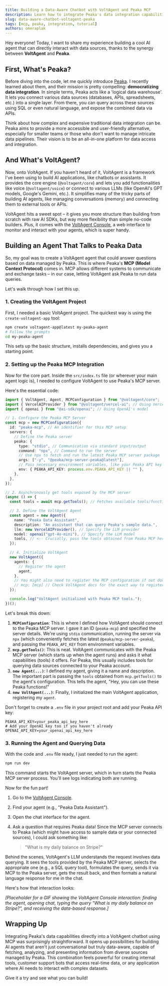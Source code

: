 ```yaml
---
title: Building a Data-Aware Chatbot with VoltAgent and Peaka MCP
description: Learn how to integrate Peaka's data integration capabilities into a VoltAgent AI application using the Multi-Compute Protocol (MCP).
slug: data-aware-chatbot-voltagent-peaka
tags: [mcp, peaka, integration, tutorial]
authors: omeraplak
---
```


Hey everyone! Today, I want to share my experience building a cool AI agent that can directly interact with data sources, thanks to the synergy between **VoltAgent** and **Peaka**.

## First, What's Peaka?

Before diving into the code, let me quickly introduce [Peaka](https://www.peaka.com/). I recently learned about them, and their mission is pretty compelling: **democratizing data integration**. In simple terms, Peaka acts like a 'logical data warehouse'. It lets you connect various data sources (databases, APIs, spreadsheets, etc.) into a single layer. From there, you can query across these sources using SQL or even natural language, and expose the combined data via APIs.

Think about how complex and expensive traditional data integration can be. Peaka aims to provide a more accessible and user-friendly alternative, especially for smaller teams or those who don't want to manage intricate data pipelines. Their vision is to be an all-in-one platform for data access and integration.

## And What's VoltAgent?

Now, onto VoltAgent. If you haven't heard of it, VoltAgent is a framework I've been using to build AI applications, like chatbots or assistants. It provides the core engine (`@voltagent/core`) and lets you add functionalities like voice (`@voltagent/voice`) or connect to various LLMs (like OpenAI's GPT models, Google's Gemini, etc.). It simplifies many of the tricky parts of building AI agents, like managing conversations (memory) and connecting them to external tools or APIs.

VoltAgent hits a sweet spot – it gives you more structure than building from scratch with raw AI SDKs, but way more flexibility than simple no-code builders. Plus, it comes with the [VoltAgent Console](https://console.voltagent.dev/), a web interface to monitor and interact with your agents, which is super handy.

## Building an Agent That Talks to Peaka Data

So, my goal was to create a VoltAgent agent that could answer questions based on data managed by Peaka. This is where Peaka's **MCP (Model Context Protocol)** comes in. MCP allows different systems to communicate and exchange tasks – in our case, letting VoltAgent ask Peaka to run data queries.

Let's walk through how I set this up.

### 1. Creating the VoltAgent Project

First, I needed a basic VoltAgent project. The quickest way is using the `create-voltagent-app` tool:

```bash
npm create voltagent-app@latest my-peaka-agent
# Follow the prompts
cd my-peaka-agent
```

This sets up the basic structure, installs dependencies, and gives you a starting point.

### 2. Setting up the Peaka MCP Integration

Now for the core part. Inside the `src/index.ts` file (or wherever your main agent logic is), I needed to configure VoltAgent to use Peaka's MCP server.

Here's the essential code:

```typescript title="src/index.ts"
import { VoltAgent, Agent, MCPConfiguration } from "@voltagent/core";
import { VercelAIProvider } from "@voltagent/vercel-ai"; // Using Vercel AI SDK for LLM interaction
import { openai } from "@ai-sdk/openai"; // Using OpenAI's model

// 1. Configure the Peaka MCP Server
const mcp = new MCPConfiguration({
  id: "peaka-mcp", // An identifier for this MCP setup
  servers: {
    // Define the Peaka server
    peaka: {
      type: "stdio", // Communication via standard input/output
      command: "npx", // Command to run the server
      // Use npx to fetch and run the latest Peaka MCP server package
      args: ["-y", "@peaka/mcp-server-peaka@latest"],
      // Pass necessary environment variables, like your Peaka API key
      env: { PEAKA_API_KEY: process.env.PEAKA_API_KEY || "" },
    },
  },
});

// 2. Asynchronously get tools exposed by the MCP server
(async () => {
  const tools = await mcp.getTools(); // Fetches available tools/functions from Peaka

  // 3. Define the VoltAgent Agent
  const agent = new Agent({
    name: "Peaka Data Assistant",
    description: "An assistant that can query Peaka's sample data.",
    llm: new VercelAIProvider(), // Specify the LLM provider
    model: openai("gpt-4o-mini"), // Specify the LLM model
    tools, // <-- Crucially, pass the tools obtained from Peaka MCP here!
  });

  // 4. Initialize VoltAgent
  new VoltAgent({
    agents: {
      // Register the agent
      agent,
    },
    // You might also need to register the MCP configuration if not done automatically
    // mcp: [mcp] // Check VoltAgent docs for the exact way to register MCP configs
  });

  console.log("VoltAgent initialized with Peaka MCP tools.");
})();
```

Let's break this down:

1.  **`MCPConfiguration`**: This is where I defined how VoltAgent should connect to the Peaka MCP server. I gave it an ID (`peaka-mcp`) and specified the server details. We're using `stdio` communication, running the server via `npx` (which conveniently fetches the latest `@peaka/mcp-server-peaka`), and passing the `PEAKA_API_KEY` from environment variables.
2.  **`mcp.getTools()`**: This is neat. VoltAgent communicates with the Peaka MCP server (which starts up when the agent runs) and asks it what capabilities (tools) it offers. For Peaka, this usually includes tools for querying data sources connected to your Peaka account.
3.  **`new Agent(...)`**: I defined my agent, giving it a name and description. The important part is passing the `tools` obtained from `mcp.getTools()` to the agent's configuration. This tells the agent, "Hey, you can use these Peaka functions!"
4.  **`new VoltAgent(...)`**: Finally, I initialized the main VoltAgent application, registering my `agent`.

Don't forget to create a `.env` file in your project root and add your Peaka API key:

```.env title=".env"
PEAKA_API_KEY=your_peaka_api_key_here
# Add your OpenAI key too if you haven't already
OPENAI_API_KEY=your_openai_api_key_here
```

### 3. Running the Agent and Querying Data

With the code and `.env` file ready, I just needed to run the agent:

```bash
npm run dev
```

This command starts the VoltAgent server, which in turn starts the Peaka MCP server process. You'll see logs indicating both are running.

Now for the fun part!

1.  Go to the [VoltAgent Console](https://console.voltagent.dev).
2.  Find your agent (e.g., "Peaka Data Assistant").
3.  Open the chat interface for the agent.
4.  Ask a question that requires Peaka data! Since the MCP server connects to Peaka (which might have access to sample data or your connected sources), I could ask something like:

    > "What is my daily balance on Stripe?"

Behind the scenes, VoltAgent's LLM understands the request involves data querying. It sees the tools provided by the Peaka MCP server, selects the appropriate one (e.g., a SQL query tool), formulates the query, sends it via MCP to the Peaka server, gets the result back, and then formats a natural language response for me in the chat.

Here's how that interaction looks:

_[Placeholder for a GIF showing the VoltAgent Console interaction: finding the agent, opening chat, typing the query "What is my daily balance on Stripe?", and receiving the data-based response.]_

## Wrapping Up

Integrating Peaka's data capabilities directly into a VoltAgent chatbot using MCP was surprisingly straightforward. It opens up possibilities for building AI agents that aren't just conversational but truly data-aware, capable of fetching, analyzing, and presenting information from diverse sources managed by Peaka. This combination feels powerful for creating internal tools, customer support bots that access real-time data, or any application where AI needs to interact with complex datasets.

Give it a try and see what you can build!
